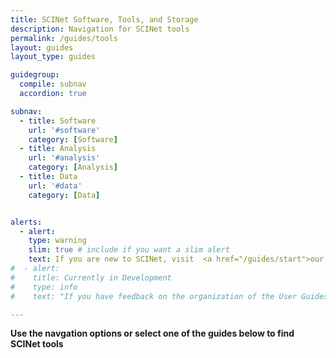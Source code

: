 ```yaml
---
title: SCINet Software, Tools, and Storage
description: Navigation for SCINet tools
permalink: /guides/tools
layout: guides
layout_type: guides

guidegroup:
  compile: subnav
  accordion: true

subnav:
  - title: Software
    url: '#software'
    category: [Software]
  - title: Analysis
    url: '#analysis'
    category: [Analysis]
  - title: Data
    url: '#data'
    category: [Data]


alerts: 
  - alert: 
    type: warning
    slim: true # include if you want a slim alert
    text: If you are new to SCINet, visit  <a href="/guides/start">our Quickstart Guide</a>
#  - alert:
#    title: Currently in Development
#    type: info
#    text: "If you have feedback on the organization of the User Guides sections, or notice broken links or missing images, please email us at <a href='mailto:moe.richert@usda.gov?subject=SCINet Website Feedback'>moe.richert@usda.gov.</a>"

---
```



**Use the navgation options or select one of the guides below to find SCINet tools**